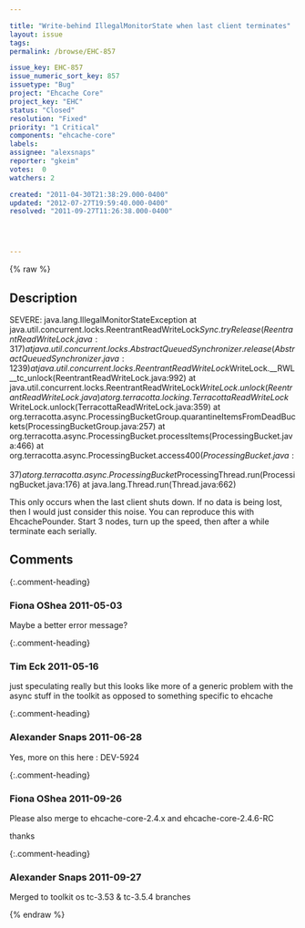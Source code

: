```yaml
---

title: "Write-behind IllegalMonitorState when last client terminates"
layout: issue
tags: 
permalink: /browse/EHC-857

issue_key: EHC-857
issue_numeric_sort_key: 857
issuetype: "Bug"
project: "Ehcache Core"
project_key: "EHC"
status: "Closed"
resolution: "Fixed"
priority: "1 Critical"
components: "ehcache-core"
labels: 
assignee: "alexsnaps"
reporter: "gkeim"
votes:  0
watchers: 2

created: "2011-04-30T21:38:29.000-0400"
updated: "2012-07-27T19:59:40.000-0400"
resolved: "2011-09-27T11:26:38.000-0400"




---
```


{% raw %}

## Description

<div markdown="1" class="description">

SEVERE: java.lang.IllegalMonitorStateException
  at java.util.concurrent.locks.ReentrantReadWriteLock$Sync.tryRelease(ReentrantReadWriteLock.java:317)
  at java.util.concurrent.locks.AbstractQueuedSynchronizer.release(AbstractQueuedSynchronizer.java:1239)
  at java.util.concurrent.locks.ReentrantReadWriteLock$WriteLock.\_\_RWL\_\_tc\_unlock(ReentrantReadWriteLock.java:992)
  at java.util.concurrent.locks.ReentrantReadWriteLock$WriteLock.unlock(ReentrantReadWriteLock.java)
  at org.terracotta.locking.TerracottaReadWriteLock$WriteLock.unlock(TerracottaReadWriteLock.java:359)
  at org.terracotta.async.ProcessingBucketGroup.quarantineItemsFromDeadBuckets(ProcessingBucketGroup.java:257)
  at org.terracotta.async.ProcessingBucket.processItems(ProcessingBucket.java:466)
  at org.terracotta.async.ProcessingBucket.access$400(ProcessingBucket.java:37)
  at org.terracotta.async.ProcessingBucket$ProcessingThread.run(ProcessingBucket.java:176)
  at java.lang.Thread.run(Thread.java:662)

This only occurs when the last client shuts down. If no data is being lost, then I would just consider this noise.
You can reproduce this with EhcachePounder. Start 3 nodes, turn up the speed, then after a while terminate each serially.


</div>

## Comments


{:.comment-heading}
### **Fiona OShea** <span class="date">2011-05-03</span>

<div markdown="1" class="comment">

Maybe a better error message?

</div>


{:.comment-heading}
### **Tim Eck** <span class="date">2011-05-16</span>

<div markdown="1" class="comment">

just speculating really but this looks like more of a generic problem with the async stuff in the toolkit as opposed to something specific to ehcache


</div>


{:.comment-heading}
### **Alexander Snaps** <span class="date">2011-06-28</span>

<div markdown="1" class="comment">

Yes, more on this here : DEV-5924

</div>


{:.comment-heading}
### **Fiona OShea** <span class="date">2011-09-26</span>

<div markdown="1" class="comment">

Please also merge to ehcache-core-2.4.x and ehcache-core-2.4.6-RC

thanks

</div>


{:.comment-heading}
### **Alexander Snaps** <span class="date">2011-09-27</span>

<div markdown="1" class="comment">

Merged to toolkit os tc-3.53 & tc-3.5.4 branches

</div>



{% endraw %}
